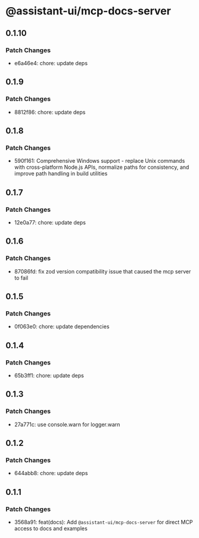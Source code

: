 # @assistant-ui/mcp-docs-server

## 0.1.10

### Patch Changes

- e6a46e4: chore: update deps

## 0.1.9

### Patch Changes

- 8812f86: chore: update deps

## 0.1.8

### Patch Changes

- 590f161: Comprehensive Windows support - replace Unix commands with cross-platform Node.js APIs, normalize paths for consistency, and improve path handling in build utilities

## 0.1.7

### Patch Changes

- 12e0a77: chore: update deps

## 0.1.6

### Patch Changes

- 87086fd: fix zod version compatibility issue that caused the mcp server to fail

## 0.1.5

### Patch Changes

- 0f063e0: chore: update dependencies

## 0.1.4

### Patch Changes

- 65b3ff1: chore: update deps

## 0.1.3

### Patch Changes

- 27a771c: use console.warn for logger.warn

## 0.1.2

### Patch Changes

- 644abb8: chore: update deps

## 0.1.1

### Patch Changes

- 3568a91: feat(docs): Add `@assistant-ui/mcp-docs-server` for direct MCP access to docs and examples

